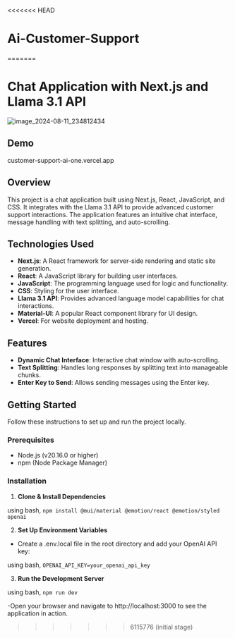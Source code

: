 <<<<<<< HEAD
# Ai-Customer-Support
=======
# Chat Application with Next.js and Llama 3.1 API
![image_2024-08-11_234812434](https://github.com/user-attachments/assets/95f34bb2-bddd-4e81-b049-af4ee373c13a)
## Demo
customer-support-ai-one.vercel.app
## Overview

This project is a chat application built using Next.js, React, JavaScript, and CSS. It integrates with the Llama 3.1 API to provide advanced customer support interactions. The application features an intuitive chat interface, message handling with text splitting, and auto-scrolling.

## Technologies Used

- **Next.js**: A React framework for server-side rendering and static site generation.
- **React**: A JavaScript library for building user interfaces.
- **JavaScript**: The programming language used for logic and functionality.
- **CSS**: Styling for the user interface.
- **Llama 3.1 API**: Provides advanced language model capabilities for chat interactions.
- **Material-UI**: A popular React component library for UI design.
- **Vercel**: For website deployment and hosting.

## Features

- **Dynamic Chat Interface**: Interactive chat window with auto-scrolling.
- **Text Splitting**: Handles long responses by splitting text into manageable chunks.
- **Enter Key to Send**: Allows sending messages using the Enter key.

## Getting Started

Follow these instructions to set up and run the project locally.

### Prerequisites

- Node.js (v20.16.0 or higher)
- npm (Node Package Manager)

### Installation

1. **Clone & Install Dependencies**

using bash, 
```npm install @mui/material @emotion/react @emotion/styled openai```

2. **Set Up Environment Variables**

- Create a .env.local file in the root directory and add your OpenAI API key:

using bash,
```OPENAI_API_KEY=your_openai_api_key```

3. **Run the Development Server**

using bash, 
```npm run dev```

-Open your browser and navigate to http://localhost:3000 to see the application in action.

>>>>>>> 6115776 (initial stage)
